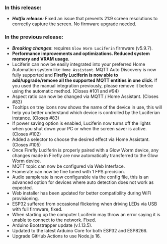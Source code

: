 <style>
  .footer {
    display: none;
  }
  .body {
    color: #202020;
    background-color: #F5F5F5;
  }
  .px-3 {
    padding-right: 30px !important;
    padding-left: 10px !important;
  }
  .my-5 {
    margin-top: 10px !important;
    margin-bottom: 10px !important;
  }
</style>

### In this release:

- ***Hotfix release:*** Fixed an issue that prevents 21:9 screen resolutions to correctly capture the screen. No firmware upgrade needed.


### In the previous release:

- ***Breaking changes***: requires `Glow Worm Luciferin` firmware (v5.9.7).
- **Performance improvements and optimizations. Reduced system memory and VRAM usage**.
- Luciferin can now be easily integrated into your preferred Home Automation system like `Home Assistant`. MQTT Auto Discovery is now fully supported and **Firefly Luciferin is now able to add/upgrade/remove all the supported MQTT entities in one click**. If you used the manual integration previously, please remove it before using the automatic method. (Closes #101 and #94)
- Aspect ratio can now be changed via MQTT / Home Assistant. (Closes #83)
- Tooltips on tray icons now shows the name of the device in use, this will help you better understand which device is controlled by the Luciferian instance. (Closes #83)
- If power saving option is enabled, Luciferin now turns off the lights when you shut down your PC or when the screen saver is active. (Closes #102)
- Added a selector to choose the desired effect via Home Assistant. (Closes #105)
- Once Firefly Luciferin is properly paired with a Glow Worm device, any changes made in Firefly are now automatically transferred to the Glow Worm device.
- MQTT topic can now be configured via Web Interface.
- Framerate can now be fine tuned with 1 FPS precision.
- Audio samplerate is now configurable via the config file, this is an advanced option for devices where auto detection does not work as expected.
- Web installer has been updated for better compatibility during WiFi provisioning.
- ESP32 suffered from occasional flickering when driving LEDs via USB with full firmware, fixed.
- When starting up the computer Luciferin may throw an error saying it is unable to connect to the network. Fixed.
- Arduino Bootstrapper update (v.1.13.5).
- Updated to the latest Arduino Core for both ESP32 and ESP8266.
- Upgrade GitHub Actions to use Node.js 16.
